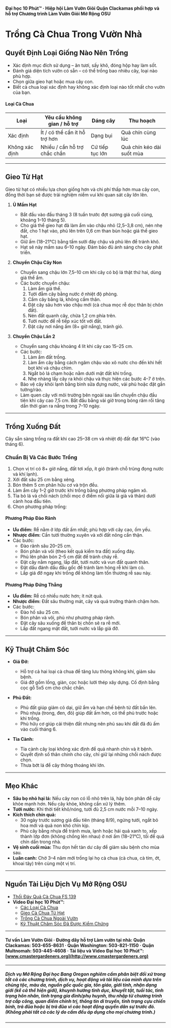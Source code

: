 #### Đại học 10 Phút™ · Hiệp hội Làm Vườn Giỏi Quận Clackamas phối hợp và hỗ trợ Chương trình Làm Vườn Giỏi Mở Rộng OSU

# Trồng Cà Chua Trong Vườn Nhà

## Quyết Định Loại Giống Nào Nên Trồng

- Xác định mục đích sử dụng – ăn tươi, sấy khô, đóng hộp hay làm sốt.
- Đánh giá diện tích vườn có sẵn – có thể trồng bao nhiêu cây, loại nào phù hợp.
- Chọn giữa gieo hạt hoặc mua cây con.
- Biết cà chua loại xác định hay không xác định loại nào tốt nhất cho vườn của bạn.

#### Loại Cà Chua

| Loại          | Yêu cầu không gian / hỗ trợ         | Dáng cây        | Thu hoạch                              |
|---------------|-------------------------------------|-----------------|----------------------------------------|
| Xác định      | Ít / có thể cần ít hỗ trợ hơn        | Dạng bụi        | Quả chín cùng lúc                      |
| Không xác định| Nhiều / cần hỗ trợ chắc chắn         | Cứ tiếp tục lớn | Quả chín kéo dài suốt mùa              |

---

## Gieo Từ Hạt

Gieo từ hạt có nhiều lựa chọn giống hơn và chi phí thấp hơn mua cây con, đồng thời bạn sẽ được trải nghiệm niềm vui khi quan sát cây lớn lên.

1. **Ủ Mầm Hạt**
   - Bắt đầu vào đầu tháng 3 (8 tuần trước đợt sương giá cuối cùng, khoảng 1–10 tháng 5).
   - Cho giá thể gieo hạt đã làm ẩm vào chậu nhỏ (2,5–3,8 cm), nén nhẹ đất, cho 1 hạt vào, phủ lên trên 0,6 cm than bùn hoặc giá thể gieo hạt.
   - Giữ ấm (18–21°C) bằng tấm sưởi đáy chậu và phủ lên để tránh khô.
   - Hạt sẽ nảy mầm sau 6–10 ngày. Đảm bảo đủ ánh sáng cho cây phát triển.

2. **Chuyển Chậu Cây Non**
   - Chuyển sang chậu lớn 7,5–10 cm khi cây có bộ lá thật thứ hai, dùng giá thể ẩm.
   - Các bước chuyển chậu:
     1. Làm ẩm giá thể.
     2. Tưới đẫm cây bằng nước ở nhiệt độ phòng.
     3. Cầm cây bằng lá, không cầm thân.
     4. Đặt cây sâu hơn vào chậu mới (cà chua mọc rễ dọc thân bị chôn đất).
     5. Nén đất quanh cây, chừa 1,2 cm phía trên.
     6. Tưới nước để rễ tiếp xúc tốt với đất.
     7. Đặt cây nơi nắng ấm (8+ giờ nắng), tránh gió.

3. **Chuyển Chậu Lần 2**
   - Chuyển sang chậu khoảng 4 lít khi cây cao 15–25 cm.
   - Các bước:
     1. Làm ẩm đất trồng.
     2. Làm ẩm cây bằng cách ngâm chậu vào xô nước cho đến khi hết bọt khí và chậu chìm.
     3. Ngắt bỏ lá chạm hoặc nằm dưới mặt đất khi trồng.
     4. Nhẹ nhàng lấy cây ra khỏi chậu và thực hiện các bước 4–7 ở trên.
   - Bảo vệ cây khỏi lạnh bằng bình sữa đựng nước, vải phủ hoặc đặt gần tường/rào.
   - Làm quen cây với môi trường bên ngoài sau lần chuyển chậu đầu tiên khi cây cao 7,5 cm. Bắt đầu bằng vài giờ trong bóng râm rồi tăng dần thời gian ra nắng trong 7–10 ngày.

---

## Trồng Xuống Đất

Cây sẵn sàng trồng ra đất khi cao 25–38 cm và nhiệt độ đất đạt 16°C (vào tháng 6).

### Chuẩn Bị Và Các Bước Trồng

1. Chọn vị trí có 8+ giờ nắng, đất tơi xốp, ít gió (tránh chỗ trũng đọng nước và khí lạnh).
2. Xới đất sâu 25 cm bằng xẻng.
3. Bón thêm 5 cm phân hữu cơ và trộn đều.
4. Làm ẩm cây 1–2 giờ trước khi trồng bằng phương pháp ngâm xô.
5. Tỉa bỏ lá và chồi nách (chồi mọc ở điểm nối giữa lá già và thân) dưới cành hoa đầu tiên.
6. Chọn phương pháp trồng:

#### Phương Pháp Đào Rãnh

- **Ưu điểm:** Rễ nằm ở lớp đất ấm nhất; phù hợp với cây cao, ốm yếu.
- **Nhược điểm:** Cần tưới thường xuyên và xới đất nông cẩn thận.
- Các bước:
  - Đào rãnh sâu 20–25 cm.
  - Bón phân và vôi (theo kết quả kiểm tra đất) xuống đáy.
  - Phủ lên phân bón 2–5 cm đất để tránh cháy rễ.
  - Đặt cây nằm ngang, lấp đất, tưới nước và vun đất quanh thân.
  - Đặt dấu đánh dấu đầu gốc để tránh làm hỏng rễ khi làm cỏ.
  - Lắp giá đỡ ngay khi trồng để không làm tổn thương rễ sau này.

#### Phương Pháp Đứng Thẳng

- **Ưu điểm:** Rễ có nhiều nước hơn; ít nứt quả.
- **Nhược điểm:** Đất sâu thường mát, cây và quả trưởng thành chậm hơn.
- Các bước:
  - Đào hố sâu 25 cm.
  - Bón phân và vôi, phủ như phương pháp rãnh.
  - Đặt cây sâu xuống để thân bị chôn sẽ ra rễ mới.
  - Lấp đất ngang mặt đất, tưới nước và lắp giá đỡ.

---

## Kỹ Thuật Chăm Sóc

- **Giá Đỡ:**
  - Hỗ trợ cả hai loại cà chua để tăng lưu thông không khí, giảm sâu bệnh.
  - Giá đỡ gồm lồng, giàn, cọc hoặc lưới thép xây dựng. Cố định bằng cọc gỗ 5x5 cm cho chắc chắn.

- **Phủ Đất:**
  - Phủ đất giúp giảm cỏ dại, giữ ẩm và hạn chế bệnh từ đất bắn lên.
  - Phủ nhựa (trong, đen, đỏ) giúp đất ấm hơn, có thể phủ trước hoặc khi trồng.
  - Phủ hữu cơ giúp cải thiện đất nhưng nên phủ sau khi đất đã đủ ấm vào cuối tháng 6.

- **Tỉa Cành:**
  - Tỉa cành cây loại không xác định để quả nhanh chín và ít bệnh.
  - Quyết định số thân chính cho cây, chỉ giữ lại những chồi nách được chọn.
  - Thưa bớt lá để cây thông thoáng khi lớn.

---

## Mẹo Khác

- **Sâu bọ nhỏ hại lá:** Nếu cây non có lỗ nhỏ trên lá, hãy bón phân để cây khỏe mạnh hơn. Nếu cây khỏe, không cần xử lý thêm.
- **Tưới nước:** Khi thời tiết khô/nóng, tưới đủ 2,5 cm nước mỗi 7–10 ngày.
- **Kích thích chín quả:**
  - 30 ngày trước sương giá đầu tiên (tháng 8/9), ngừng tưới, ngắt bỏ hoa mới và quả non khó chín kịp.
  - Phủ cây bằng nhựa để tránh mưa, lạnh hoặc hái quả xanh to, xếp thành lớp đơn (không chồng lên nhau) ở nơi ấm (18–21°C), tối để quả chín dần trong nhà.
- **Vệ sinh cuối mùa:** Thu dọn hết tàn dư cây để giảm sâu bệnh cho mùa sau.
- **Luân canh:** Chờ 3–4 năm mới trồng lại họ cà chua (cà chua, cà tím, ớt, khoai tây) trên cùng một vị trí.

---

## Nguồn Tài Liệu Dịch Vụ Mở Rộng OSU

- [Thối Đáy Quả Cà Chua FS 139](http://catalog.extension.oregonstate.edu/)
- **Video Đại học 10 Phút™:**
  - [Các Loại Cà Chua](https://www.youtube.com/watch?v=K0Sl3YWDazo)
  - [Gieo Cà Chua Từ Hạt](https://www.youtube.com/watch?v=Zs0lZNMIuzA)
  - [Trồng Cà Chua Ngoài Vườn](https://www.youtube.com/watch?v=Pucpx5fuKdk)
  - [Kỹ Thuật Chăm Sóc Đã Được Kiểm Chứng](https://www.youtube.com/watch?v=lpVBg-e_1vE)

---

#### Tư vấn Làm Vườn Giỏi · Đường dây hỗ trợ Làm vườn tại nhà: Quận Clackamas: 503-655-8631 · Quận Washington: 503-821-1150 · Quận Multnomah: 503-445-4608 · Tài liệu và Video Đại học 10 Phút™: [www.cmastergardeners.org](http://www.cmastergardeners.org)

---

##### Dịch vụ Mở Rộng Đại học Bang Oregon nghiêm cấm phân biệt đối xử trong tất cả các chương trình, dịch vụ, hoạt động và tài liệu của mình dựa trên chủng tộc, màu da, nguồn gốc quốc gia, tôn giáo, giới tính, nhận dạng giới (kể cả thể hiện giới), khuynh hướng tình dục, khuyết tật, tuổi tác, tình trạng hôn nhân, tình trạng gia đình/phụ huynh, thu nhập từ chương trình trợ cấp công, quan điểm chính trị, thông tin di truyền, tình trạng cựu chiến binh, trả đũa hoặc bị trả đũa vì các hoạt động quyền dân sự trước đó. (Không phải tất cả các lý do cấm đều áp dụng cho mọi chương trình.)
---